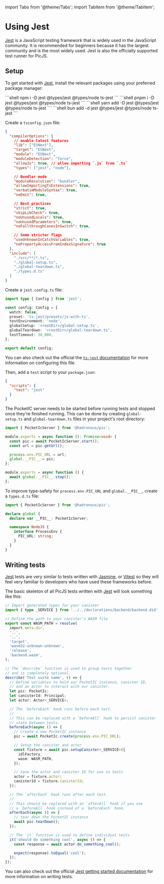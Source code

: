 import Tabs from '@theme/Tabs';
import TabItem from '@theme/TabItem';

# Using Jest

[Jest](https://jestjs.io) is a JavaScript testing framework that is widely used in the JavaScript community. It is recommended for beginners because it has the largest community and is the most widely used. Jest is also the officially supported test runner for PicJS.

## Setup

To get started with [Jest](https://jestjs.io), install the relevant packages using your preferred package manager:

<Tabs>
  <TabItem value="npm" label="npm" default>
    ```shell
    npm i -D jest @types/jest @types/node ts-jest
    ```
  </TabItem>

  <TabItem value="pnpm" label="pnpm">
    ```shell
    pnpm i -D jest @types/jest @types/node ts-jest
    ```
  </TabItem>

  <TabItem value="yarn" label="yarn">
    ```shell
    yarn add -D jest @types/jest @types/node ts-jest
    ```
  </TabItem>

  <TabItem value="bun" label="bun">
    ```shell
    bun add -d jest @types/jest @types/node ts-jest
    ```
  </TabItem>
</Tabs>

Create a `tsconfig.json` file:

```json title="tsconfig.json"
{
  "compilerOptions": {
    // enable latest features
    "lib": ["ESNext"],
    "target": "ESNext",
    "module": "ESNext",
    "moduleDetection": "force",
    "allowJs": true, // allow importing `.js` from `.ts`
    "types": ["jest", "node"],

    // Bundler mode
    "moduleResolution": "bundler",
    "allowImportingTsExtensions": true,
    "verbatimModuleSyntax": true,
    "noEmit": true,

    // Best practices
    "strict": true,
    "skipLibCheck": true,
    "noUnusedLocals": true,
    "noUnusedParameters": true,
    "noFallthroughCasesInSwitch": true,

    // Some stricter flags
    "useUnknownInCatchVariables": true,
    "noPropertyAccessFromIndexSignature": true
  },
  "include": [
    "./src/**/*.ts",
    "./global-setup.ts",
    "./global-teardown.ts",
    "./types.d.ts"
  ]
}
```

Create a `jest.config.ts` file:

```ts title="jest.config.ts"
import type { Config } from 'jest';

const config: Config = {
  watch: false,
  preset: 'ts-jest/presets/js-with-ts',
  testEnvironment: 'node',
  globalSetup: '<rootDir>/global-setup.ts',
  globalTeardown: '<rootDir>/global-teardown.ts',
  testTimeout: 30_000,
};

export default config;
```

You can also check out the official the [`ts-jest` documentation](https://kulshekhar.github.io/ts-jest/docs/) for more information on configuring this file.

Then, add a `test` script to your `package.json`:

```json title="package.json"
{
  "scripts": {
    "test": "jest"
  }
}
```

The PocketIC server needs to be started before running tests and stopped once they're finished running. This can be done by creating `global-setup.ts` and `global-teardown.ts` files in your project's root directory:

```ts title="global-setup.ts"
import { PocketIcServer } from '@hadronous/pic';

module.exports = async function (): Promise<void> {
  const pic = await PocketIcServer.start();
  const url = pic.getUrl();

  process.env.PIC_URL = url;
  global.__PIC__ = pic;
};
```

```ts title="global-teardown.ts"
module.exports = async function () {
  await global.__PIC__.stop();
};
```

To improve type-safety for `process.env.PIC_URL` and `global.__PIC__`, create a `types.d.ts` file:

```ts title="types.d.ts"
import { PocketIcServer } from '@hadronous/pic';

declare global {
  declare var __PIC__: PocketIcServer;

  namespace NodeJS {
    interface ProcessEnv {
      PIC_URL: string;
    }
  }
}
```

## Writing tests

[Jest](https://jestjs.io) tests are very similar to tests written with [Jasmine](https://jasmine.github.io), or [Vitest](https://vitest.dev) so they will feel very familiar to developers who have used these frameworks before.

The basic skeleton of all PicJS tests written with [Jest](https://jestjs.io) will look something like this:

```ts title="tests/example.spec.ts"
// Import generated types for your canister
import { type _SERVICE } from '../../declarations/backend/backend.did';

// Define the path to your canister's WASM file
export const WASM_PATH = resolve(
  import.meta.dir,
  '..',
  '..',
  'target',
  'wasm32-unknown-unknown',
  'release',
  'backend.wasm',
);

// The `describe` function is used to group tests together
// and is completely optional.
describe('Test suite name', () => {
  // Define variables to hold our PocketIC instance, canister ID,
  // and an actor to interact with our canister.
  let pic: PocketIc;
  let canisterId: Principal;
  let actor: Actor<_SERVICE>;

  // The `beforeEach` hook runs before each test.
  //
  // This can be replaced with a `beforeAll` hook to persist canister
  // state between tests.
  beforeEach(async () => {
    // create a new PocketIC instance
    pic = await PocketIc.create(process.env.PIC_URL);

    // Setup the canister and actor
    const fixture = await pic.setupCanister<_SERVICE>({
      idlFactory,
      wasm: WASM_PATH,
    });

    // Save the actor and canister ID for use in tests
    actor = fixture.actor;
    canisterId = fixture.canisterId;
  });

  // The `afterEach` hook runs after each test.
  //
  // This should be replaced with an `afterAll` hook if you use
  // a `beforeAll` hook instead of a `beforeEach` hook.
  afterEach(async () => {
    // tear down the PocketIC instance
    await pic.tearDown();
  });

  // The `it` function is used to define individual tests
  it('should do something cool', async () => {
    const response = await actor.do_something_cool();

    expect(response).toEqual('cool');
  });
});
```

You can also check out the official [Jest getting started documentation](https://jestjs.io/docs/getting-started) for more information on writing tests.
